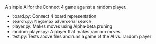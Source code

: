 A simple AI for the Connect 4 game against a random player.

* board.py: Connect 4 board representation
* search.py: Negamax adverserial search
* player.py: Makes moves using Alpha-beta pruning
* random_player.py: A player that makes random moves
* test.py: Tests above files and runs a game of the AI vs. random player
